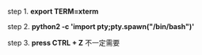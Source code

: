 step 1. **export TERM=xterm**

step 2. **python2 -c 'import pty;pty.spawn("/bin/bash")'**

step 3. **press CTRL + Z** 不一定需要
